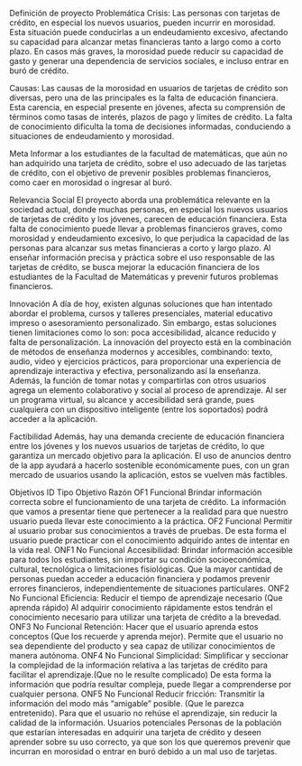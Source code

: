 Definición de proyecto
Problemática
Crisis: Las personas con tarjetas de crédito, en especial los nuevos usuarios, pueden incurrir en morosidad. Esta situación puede conducirlas a un endeudamiento excesivo, afectando su capacidad para alcanzar metas financieras tanto a largo como a corto plazo. En casos más graves, la morosidad puede reducir su capacidad de gasto y generar una dependencia de servicios sociales, e incluso entrar en buró de crédito.

Causas: Las causas de la morosidad en usuarios de tarjetas de crédito son diversas, pero una de las principales es la falta de educación financiera. Esta carencia, en especial presente en jóvenes, afecta su comprensión de términos como tasas de interés, plazos de pago y límites de crédito. La falta de conocimiento dificulta la toma de decisiones informadas, conduciendo a situaciones de endeudamiento y morosidad.

Meta
Informar a los estudiantes de la facultad de matemáticas, que aún no han adquirido una tarjeta de crédito, sobre el uso adecuado de las tarjetas de crédito, con el objetivo de prevenir posibles problemas financieros, como caer en morosidad o ingresar al buró.

Relevancia Social
El proyecto aborda una problemática relevante en la sociedad actual, donde muchas personas, en especial los nuevos usuarios de tarjetas de crédito y los jóvenes, carecen de educación financiera. Esta falta de conocimiento puede llevar a problemas financieros graves, como morosidad y endeudamiento excesivo, lo que perjudica la capacidad de las personas para alcanzar sus metas financieras a corto y largo plazo. Al enseñar información precisa y práctica sobre el uso responsable de las tarjetas de crédito, se busca mejorar la educación financiera de los estudiantes de la Facultad de Matemáticas y prevenir futuros problemas financieros.

Innovación
A día de hoy, existen algunas soluciones que han intentado abordar el problema, cursos y talleres presenciales, material educativo impreso o asesoramiento personalizado. Sin embargo, estas soluciones tienen limitaciones como lo son: poca accesibilidad, alcance reducido y falta de personalización. La innovación del proyecto está en la combinación de métodos de enseñanza modernos y accesibles, combinando: texto, audio, video y ejercicios prácticos, para proporcionar una experiencia de aprendizaje interactiva y efectiva, personalizando así la enseñanza. Además, la función de tomar notas y compartirlas con otros usuarios agrega un elemento colaborativo y social al proceso de aprendizaje. Al ser un programa virtual, su alcance y accesibilidad será grande, pues cualquiera con un dispositivo inteligente (entre los soportados) podrá acceder a la aplicación.

Factibilidad
Además, hay una demanda creciente de educación financiera entre los jóvenes y los nuevos usuarios de tarjetas de crédito, lo que garantiza un mercado objetivo para la aplicación. El uso de anuncios dentro de la app ayudará a hacerlo sostenible económicamente pues, con un gran mercado de usuarios usando la aplicación, estos se vuelven más factibles.

Objetivos
ID	Tipo	Objetivo	Razón
OF1	Funcional	Brindar información correcta sobre el funcionamiento de una tarjeta de crédito.	La información que vamos a presentar tiene que pertenecer a la realidad para que nuestro usuario pueda llevar este conocimiento a la práctica.
OF2	Funcional	Permitir al usuario probar sus conocimientos a través de pruebas.	De esta forma el usuario puede practicar con el conocimiento adquirido antes de intentar en la vida real.
ONF1	No Funcional	Accesibilidad: Brindar información accesible para todos los estudiantes, sin importar su condición socioeconómica, cultural, tecnológica o limitaciones fisiológicas.	Que la mayor cantidad de personas puedan acceder a educación financiera y podamos prevenir errores financieros, independientemente de situaciones particulares.
ONF2	No Funcional	Eficiencia: Reducir el tiempo de aprendizaje necesario (Que aprenda rápido)	Al adquirir conocimiento rápidamente estos tendrán el conocimiento necesario para utilizar una tarjeta de crédito a la brevedad.
ONF3	No Funcional	Retención: Hacer que el usuario aprenda estos conceptos (Que los recuerde y aprenda mejor).	Permite que el usuario no sea dependiente del producto y sea capaz de utilizar conocimientos de manera autónoma.
ONF4	No Funcional	Simplicidad: Simplificar y seccionar la complejidad de la información relativa a las tarjetas de crédito para facilitar el aprendizaje.(Que no le resulte complicado)	De esta forma la información que podría resultar compleja, puede llegar a comprenderse por cualquier persona.
ONF5	No Funcional	Reducir fricción: Transmitir la información del modo más “amigable” posible. (Que le parezca entretenido).	Para que el usuario no rehúse el aprendizaje, sin reducir la calidad de la información.
Usuarios potenciales
Personas de la población que estarían interesadas en adquirir una tarjeta de crédito y deseen aprender sobre su uso correcto, ya que son los que queremos prevenir que incurran en morosidad o entrar en buró debido a un mal uso de tarjetas.
